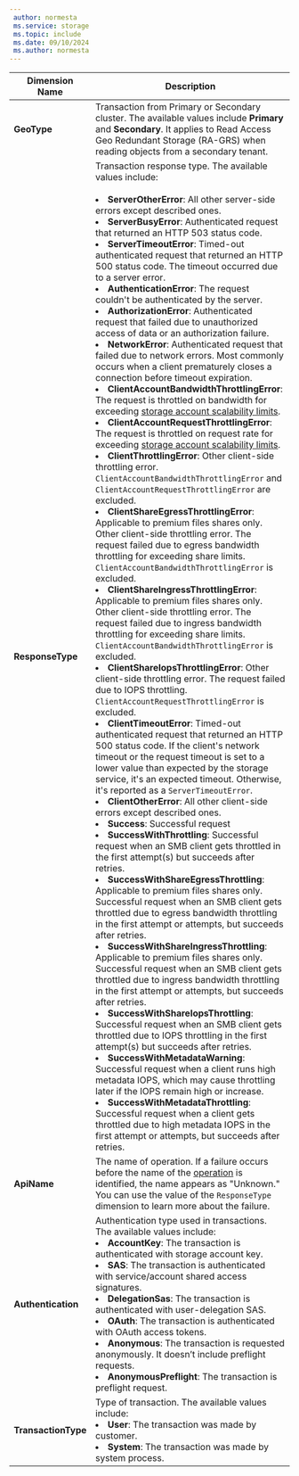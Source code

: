 ```yaml
---
 author: normesta
 ms.service: storage
 ms.topic: include
 ms.date: 09/10/2024
 ms.author: normesta
---
```


| **Dimension Name** | **Description** |
| ------------------- | ----------------- |
| **GeoType** | Transaction from Primary or Secondary cluster. The available values include **Primary** and **Secondary**. It applies to Read Access Geo Redundant Storage (RA-GRS) when reading objects from a secondary tenant. |
| **ResponseType** | Transaction response type. The available values include: <br/><br/> <li>**ServerOtherError**: All other server-side errors except described ones. </li> <li>**ServerBusyError**: Authenticated request that returned an HTTP 503 status code. </li> <li>**ServerTimeoutError**: Timed-out authenticated request that returned an HTTP 500 status code. The timeout occurred due to a server error. </li><li>**AuthenticationError**: The request couldn't be authenticated by the server.</li><li>**AuthorizationError**: Authenticated request that failed due to unauthorized access of data or an authorization failure. </li> <li>**NetworkError**: Authenticated request that failed due to network errors. Most commonly occurs when a client prematurely closes a connection before timeout expiration. </li><li>**ClientAccountBandwidthThrottlingError**: The request is throttled on bandwidth for exceeding [storage account scalability limits](../articles/storage/common/scalability-targets-standard-account.md?toc=%2fazure%2fstorage%2fblobs%2ftoc.json).</li><li>**ClientAccountRequestThrottlingError**: The request is throttled on request rate for exceeding [storage account scalability limits](../articles/storage/common/scalability-targets-standard-account.md?toc=%2fazure%2fstorage%2fblobs%2ftoc.json).<li>**ClientThrottlingError**: Other client-side throttling error. `ClientAccountBandwidthThrottlingError` and `ClientAccountRequestThrottlingError` are excluded.</li><li>**ClientShareEgressThrottlingError**: Applicable to premium files shares only. Other client-side throttling error. The request failed due to egress bandwidth throttling for exceeding share limits. `ClientAccountBandwidthThrottlingError` is excluded.</li><li>**ClientShareIngressThrottlingError**: Applicable to premium files shares only. Other client-side throttling error. The request failed due to ingress bandwidth throttling for exceeding share limits. `ClientAccountBandwidthThrottlingError` is excluded.</li><li>**ClientShareIopsThrottlingError**: Other client-side throttling error. The request failed due to IOPS throttling. `ClientAccountRequestThrottlingError` is excluded.</li><li>**ClientTimeoutError**: Timed-out authenticated request that returned an HTTP 500 status code. If the client's network timeout or the request timeout is set to a lower value than expected by the storage service, it's an expected timeout. Otherwise, it's reported as a `ServerTimeoutError`. </li> <li>**ClientOtherError**: All other client-side errors except described ones. </li> <li>**Success**: Successful request</li> <li> **SuccessWithThrottling**: Successful request when an SMB client gets throttled in the first attempt(s) but succeeds after retries.</li><li> **SuccessWithShareEgressThrottling**: Applicable to premium files shares only. Successful request when an SMB client gets throttled due to egress bandwidth throttling in the first attempt or attempts, but succeeds after retries.</li><li> **SuccessWithShareIngressThrottling**: Applicable to premium files shares only. Successful request when an SMB client gets throttled due to ingress bandwidth throttling in the first attempt or attempts, but succeeds after retries.</li><li> **SuccessWithShareIopsThrottling**: Successful request when an SMB client gets throttled due to IOPS throttling in the first attempt(s) but succeeds after retries.</li><li> **SuccessWithMetadataWarning**: Successful request when a client runs high metadata IOPS, which may cause throttling later if the IOPS remain high or increase.</li><li> **SuccessWithMetadataThrottling**: Successful request when a client gets throttled due to high metadata IOPS in the first attempt or attempts, but succeeds after retries.</li> |
| **ApiName** | The name of operation. If a failure occurs before the name of the [operation](/rest/api/storageservices/storage-analytics-logged-operations-and-status-messages) is identified,  the name appears as "Unknown." You can use the value of the `ResponseType` dimension to learn more about the failure.
| **Authentication** | Authentication type used in transactions. The available values include: <br/> <li>**AccountKey**: The transaction is authenticated with storage account key.</li> <li>**SAS**: The transaction is authenticated with service/account shared access signatures.</li><li>**DelegationSas**: The transaction is authenticated with user-delegation SAS.</li> <li>**OAuth**: The transaction is authenticated with OAuth access tokens.</li> <li>**Anonymous**: The transaction is requested anonymously. It doesn’t include preflight requests.</li> <li>**AnonymousPreflight**: The transaction is preflight request.</li>|
| **TransactionType** | Type of transaction. The available values include: <br/> <li>**User**: The transaction was made by customer.</li> <li>**System**: The transaction was made by system process.</li> |
